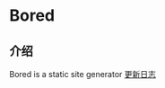 # Bored

## 介绍
Bored is a static site generator
[更新日志](https://gitee.com/heemooo/Bored/blob/master/UPDATE.md)